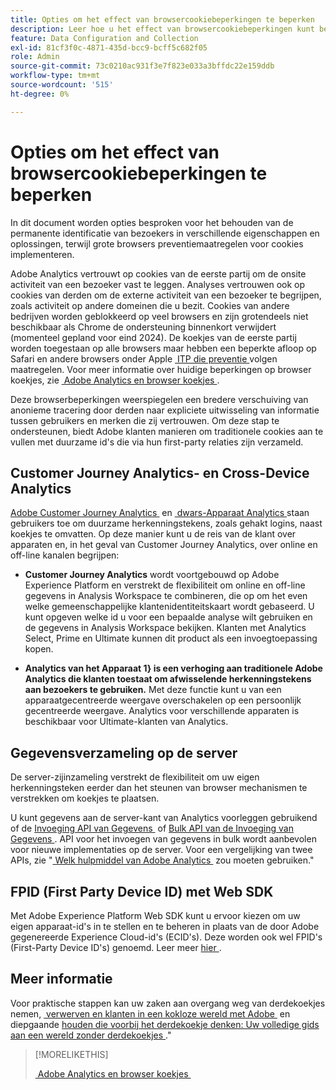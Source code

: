 ```yaml
---
title: Opties om het effect van browsercookiebeperkingen te beperken
description: Leer hoe u het effect van browsercookiebeperkingen kunt beperken om gegevensverzameling voor Adobe Analytics te verbeteren.
feature: Data Configuration and Collection
exl-id: 81cf3f0c-4871-435d-bcc9-bcff5c682f05
role: Admin
source-git-commit: 73c0210ac931f3e7f823e033a3bffdc22e159ddb
workflow-type: tm+mt
source-wordcount: '515'
ht-degree: 0%

---
```


# Opties om het effect van browsercookiebeperkingen te beperken

In dit document worden opties besproken voor het behouden van de permanente identificatie van bezoekers in verschillende eigenschappen en oplossingen, terwijl grote browsers preventiemaatregelen voor cookies implementeren.

Adobe Analytics vertrouwt op cookies van de eerste partij om de onsite activiteit van een bezoeker vast te leggen. Analyses vertrouwen ook op cookies van derden om de externe activiteit van een bezoeker te begrijpen, zoals activiteit op andere domeinen die u bezit. Cookies van andere bedrijven worden geblokkeerd op veel browsers en zijn grotendeels niet beschikbaar als Chrome de ondersteuning binnenkort verwijdert (momenteel gepland voor eind 2024). De koekjes van de eerste partij worden toegestaan op alle browsers maar hebben een beperkte afloop op Safari en andere browsers onder Apple [&#x200B; ITP die preventie &#x200B;](https://webkit.org/tracking-prevention) volgen maatregelen. Voor meer informatie over huidige beperkingen op browser koekjes, zie [&#x200B; Adobe Analytics en browser koekjes &#x200B;](cookies.md).

Deze browserbeperkingen weerspiegelen een bredere verschuiving van anonieme tracering door derden naar expliciete uitwisseling van informatie tussen gebruikers en merken die zij vertrouwen. Om deze stap te ondersteunen, biedt Adobe klanten manieren om traditionele cookies aan te vullen met duurzame id&#39;s die via hun first-party relaties zijn verzameld.

## Customer Journey Analytics- en Cross-Device Analytics

[&#x200B; Adobe Customer Journey Analytics &#x200B;](https://experienceleague.adobe.com/docs/analytics-platform/using/cja-overview/cja-overview.html?lang=nl-NL) en [&#x200B; dwars-Apparaat Analytics &#x200B;](/help/components/cda/overview.md) staan gebruikers toe om duurzame herkenningstekens, zoals gehakt logins, naast koekjes te omvatten. Op deze manier kunt u de reis van de klant over apparaten en, in het geval van Customer Journey Analytics, over online en off-line kanalen begrijpen:

* **Customer Journey Analytics** wordt voortgebouwd op Adobe Experience Platform en verstrekt de flexibiliteit om online en off-line gegevens in Analysis Workspace te combineren, die op om het even welke gemeenschappelijke klantenidentiteitskaart wordt gebaseerd. U kunt opgeven welke id u voor een bepaalde analyse wilt gebruiken en de gegevens in Analysis Workspace bekijken. Klanten met Analytics Select, Prime en Ultimate kunnen dit product als een invoegtoepassing kopen.

* **Analytics van het Apparaat 1&rbrace; is een verhoging aan traditionele Adobe Analytics die klanten toestaat om afwisselende herkenningstekens aan bezoekers te gebruiken.** Met deze functie kunt u van een apparaatgecentreerde weergave overschakelen op een persoonlijk gecentreerde weergave. Analytics voor verschillende apparaten is beschikbaar voor Ultimate-klanten van Analytics.

## Gegevensverzameling op de server

De server-zijinzameling verstrekt de flexibiliteit om uw eigen herkenningsteken eerder dan het steunen van browser mechanismen te verstrekken om koekjes te plaatsen.

U kunt gegevens aan de server-kant van Analytics voorleggen gebruikend of de [&#x200B; Invoeging API van Gegevens &#x200B;](https://developer.adobe.com/analytics-apis/docs/1.4/guides/data-insertion/) of [&#x200B; Bulk API van de Invoeging van Gegevens &#x200B;](https://developer.adobe.com/analytics-apis/docs/2.0/guides/endpoints/bulk-data-insertion/). API voor het invoegen van gegevens in bulk wordt aanbevolen voor nieuwe implementaties op de server. Voor een vergelijking van twee APIs, zie &quot;[&#x200B; Welk hulpmiddel van Adobe Analytics &#x200B;](/help/analyze/get-started/which-analytics-tool.md) zou moeten gebruiken.&quot;

## FPID (First Party Device ID) met Web SDK

Met Adobe Experience Platform Web SDK kunt u ervoor kiezen om uw eigen apparaat-id&#39;s in te stellen en te beheren in plaats van de door Adobe gegenereerde Experience Cloud-id&#39;s (ECID&#39;s). Deze worden ook wel FPID&#39;s (First-Party Device ID&#39;s) genoemd. Leer meer [&#x200B; hier &#x200B;](https://experienceleague.adobe.com/docs/experience-platform/edge/identity/first-party-device-ids.html?lang=nl-NL).

## Meer informatie

Voor praktische stappen kan uw zaken aan overgang weg van derdekoekjes nemen, [&#x200B; verwerven en klanten in een kokloze wereld met Adobe &#x200B;](https://business.adobe.com/solutions/cookieless.html) en diepgaande [&#x200B; houden die voorbij het derdekoekje denken: Uw volledige gids aan een wereld zonder derdekoekjes &#x200B;](https://business.adobe.com/content/dam/www/us/en/pdfs/Adobe_Thinking_Beyond_the_Third_Party_Cookie.pdf).&quot;

>[!MORELIKETHIS]
>
>[&#x200B; Adobe Analytics en browser koekjes &#x200B;](cookies.md)
